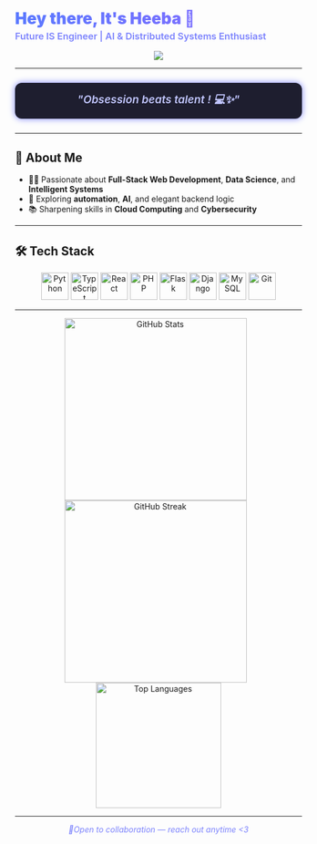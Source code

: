 <p align="center">
  <h1 style="background: linear-gradient(90deg, #5A79FF, #8C6AFF); -webkit-background-clip: text; color: transparent; font-weight: 900;">
    Hey there, It's Heeba 👋
  </h1>
  <h3 style="color:#7C83FD; font-weight: 600; margin-top: -15px;">
    Future IS Engineer | AI & Distributed Systems Enthusiast
  </h3>
</p>

<p align="center">
  <img src="https://readme-typing-svg.herokuapp.com?font=Fira+Code&duration=2500&pause=1000&color=7C83FD&center=true&vCenter=true&width=435&lines=Welcome+to+my+GitHub!;Full-stack+Web+Dev+💻;Data+Science+enthusiast+;Cloud+%26+Cybersecurity+Explorer+✨" />
</p>

---

<div align="center" style="background: #1E1E2F; border-radius: 12px; padding: 15px 25px; margin: 25px auto; max-width: 600px; font-style: italic; color: #C1C6FF; font-size: 1.2rem; font-weight: 600; box-shadow: 0 0 12px #7C83FD;">
  "Obsession beats talent !  💻✨"
</div>

---

## 🌟 About Me

- 👩‍💻 Passionate about <b>Full-Stack Web Development</b>, <b>Data Science</b>, and <b>Intelligent Systems</b>
- 🧠 Exploring <b>automation</b>, <b>AI</b>, and elegant backend logic
- 📚 Sharpening skills in <b>Cloud Computing</b> and <b>Cybersecurity</b>

---

## 🛠 Tech Stack

<p align="center">
  <img src="https://cdn.jsdelivr.net/gh/devicons/devicon/icons/python/python-original.svg" width="48" height="48" alt="Python" />
  <img src="https://cdn.jsdelivr.net/gh/devicons/devicon/icons/typescript/typescript-original.svg" width="48" height="48" alt="TypeScript" />
  <img src="https://cdn.jsdelivr.net/gh/devicons/devicon/icons/react/react-original.svg" width="48" height="48" alt="React" />
  <img src="https://cdn.jsdelivr.net/gh/devicons/devicon/icons/php/php-original.svg" width="48" height="48" alt="PHP" />
  <img src="https://cdn.jsdelivr.net/gh/devicons/devicon/icons/flask/flask-original.svg" width="48" height="48" alt="Flask" />
  <img src="https://cdn.jsdelivr.net/gh/devicons/devicon/icons/django/django-plain.svg" width="48" height="48" alt="Django" />
  <img src="https://cdn.jsdelivr.net/gh/devicons/devicon/icons/mysql/mysql-original.svg" width="48" height="48" alt="MySQL" />
  <img src="https://cdn.jsdelivr.net/gh/devicons/devicon/icons/git/git-original.svg" width="48" height="48" alt="Git" />
</p>

---


<p align="center">
  <img src="https://github-readme-stats.vercel.app/api?username=hibadash&show_icons=true&theme=tokyonight" alt="GitHub Stats" width="320" style="margin-right: 10px;" />
  <img src="https://streak-stats.demolab.com/?user=hibadash&theme=tokyonight" alt="GitHub Streak" width="320" style="margin-right: 10px;" />
  <img src="https://github-readme-stats.vercel.app/api/top-langs/?username=hibadash&layout=compact&theme=tokyonight" alt="Top Languages" width="220" />
</p>

---

<p align="center" style="font-style: italic; color: #7C83FD;">
  🚀Open to collaboration — reach out anytime <3
</p>
